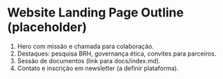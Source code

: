# Website Landing Page Outline (placeholder)

1. Hero com missão e chamada para colaboração.
2. Destaques: pesquisa BRH, governança ética, convites para parceiros.
3. Sessão de documentos (link para docs/index.md).
4. Contato e inscrição em newsletter (a definir plataforma).
